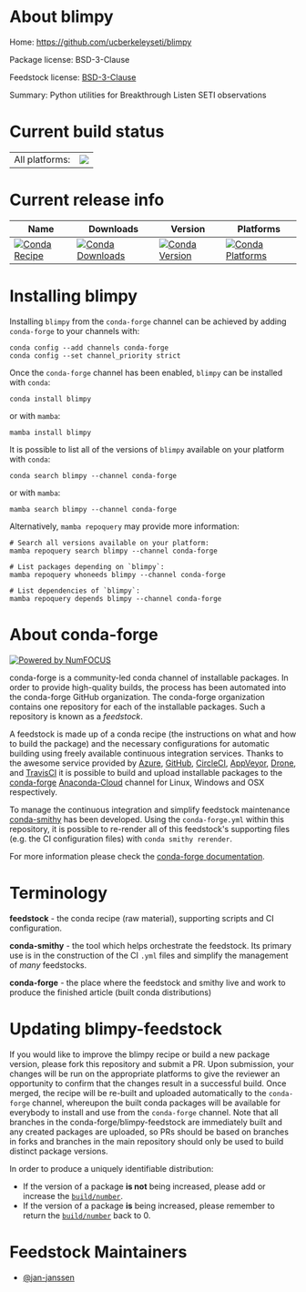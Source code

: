 About blimpy
============

Home: https://github.com/ucberkeleyseti/blimpy

Package license: BSD-3-Clause

Feedstock license: [BSD-3-Clause](https://github.com/conda-forge/blimpy-feedstock/blob/main/LICENSE.txt)

Summary: Python utilities for Breakthrough Listen SETI observations

Current build status
====================


<table><tr><td>All platforms:</td>
    <td>
      <a href="https://dev.azure.com/conda-forge/feedstock-builds/_build/latest?definitionId=16133&branchName=main">
        <img src="https://dev.azure.com/conda-forge/feedstock-builds/_apis/build/status/blimpy-feedstock?branchName=main">
      </a>
    </td>
  </tr>
</table>

Current release info
====================

| Name | Downloads | Version | Platforms |
| --- | --- | --- | --- |
| [![Conda Recipe](https://img.shields.io/badge/recipe-blimpy-green.svg)](https://anaconda.org/conda-forge/blimpy) | [![Conda Downloads](https://img.shields.io/conda/dn/conda-forge/blimpy.svg)](https://anaconda.org/conda-forge/blimpy) | [![Conda Version](https://img.shields.io/conda/vn/conda-forge/blimpy.svg)](https://anaconda.org/conda-forge/blimpy) | [![Conda Platforms](https://img.shields.io/conda/pn/conda-forge/blimpy.svg)](https://anaconda.org/conda-forge/blimpy) |

Installing blimpy
=================

Installing `blimpy` from the `conda-forge` channel can be achieved by adding `conda-forge` to your channels with:

```
conda config --add channels conda-forge
conda config --set channel_priority strict
```

Once the `conda-forge` channel has been enabled, `blimpy` can be installed with `conda`:

```
conda install blimpy
```

or with `mamba`:

```
mamba install blimpy
```

It is possible to list all of the versions of `blimpy` available on your platform with `conda`:

```
conda search blimpy --channel conda-forge
```

or with `mamba`:

```
mamba search blimpy --channel conda-forge
```

Alternatively, `mamba repoquery` may provide more information:

```
# Search all versions available on your platform:
mamba repoquery search blimpy --channel conda-forge

# List packages depending on `blimpy`:
mamba repoquery whoneeds blimpy --channel conda-forge

# List dependencies of `blimpy`:
mamba repoquery depends blimpy --channel conda-forge
```


About conda-forge
=================

[![Powered by
NumFOCUS](https://img.shields.io/badge/powered%20by-NumFOCUS-orange.svg?style=flat&colorA=E1523D&colorB=007D8A)](https://numfocus.org)

conda-forge is a community-led conda channel of installable packages.
In order to provide high-quality builds, the process has been automated into the
conda-forge GitHub organization. The conda-forge organization contains one repository
for each of the installable packages. Such a repository is known as a *feedstock*.

A feedstock is made up of a conda recipe (the instructions on what and how to build
the package) and the necessary configurations for automatic building using freely
available continuous integration services. Thanks to the awesome service provided by
[Azure](https://azure.microsoft.com/en-us/services/devops/), [GitHub](https://github.com/),
[CircleCI](https://circleci.com/), [AppVeyor](https://www.appveyor.com/),
[Drone](https://cloud.drone.io/welcome), and [TravisCI](https://travis-ci.com/)
it is possible to build and upload installable packages to the
[conda-forge](https://anaconda.org/conda-forge) [Anaconda-Cloud](https://anaconda.org/)
channel for Linux, Windows and OSX respectively.

To manage the continuous integration and simplify feedstock maintenance
[conda-smithy](https://github.com/conda-forge/conda-smithy) has been developed.
Using the ``conda-forge.yml`` within this repository, it is possible to re-render all of
this feedstock's supporting files (e.g. the CI configuration files) with ``conda smithy rerender``.

For more information please check the [conda-forge documentation](https://conda-forge.org/docs/).

Terminology
===========

**feedstock** - the conda recipe (raw material), supporting scripts and CI configuration.

**conda-smithy** - the tool which helps orchestrate the feedstock.
                   Its primary use is in the construction of the CI ``.yml`` files
                   and simplify the management of *many* feedstocks.

**conda-forge** - the place where the feedstock and smithy live and work to
                  produce the finished article (built conda distributions)


Updating blimpy-feedstock
=========================

If you would like to improve the blimpy recipe or build a new
package version, please fork this repository and submit a PR. Upon submission,
your changes will be run on the appropriate platforms to give the reviewer an
opportunity to confirm that the changes result in a successful build. Once
merged, the recipe will be re-built and uploaded automatically to the
`conda-forge` channel, whereupon the built conda packages will be available for
everybody to install and use from the `conda-forge` channel.
Note that all branches in the conda-forge/blimpy-feedstock are
immediately built and any created packages are uploaded, so PRs should be based
on branches in forks and branches in the main repository should only be used to
build distinct package versions.

In order to produce a uniquely identifiable distribution:
 * If the version of a package **is not** being increased, please add or increase
   the [``build/number``](https://docs.conda.io/projects/conda-build/en/latest/resources/define-metadata.html#build-number-and-string).
 * If the version of a package **is** being increased, please remember to return
   the [``build/number``](https://docs.conda.io/projects/conda-build/en/latest/resources/define-metadata.html#build-number-and-string)
   back to 0.

Feedstock Maintainers
=====================

* [@jan-janssen](https://github.com/jan-janssen/)

